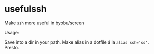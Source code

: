usefulssh
=========

Make `ssh` more useful in byobu/screen 

Usage:

Save into a dir in your path. Make alias in a dotfile á la `alias ssh='ss'`. Presto.